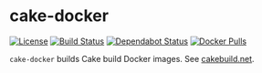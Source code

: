 # cake-docker

[![License](https://img.shields.io/badge/license-MIT-blue.svg)](LICENSE)
[![Build Status](https://dev.azure.com/gitfool/cake-docker/_apis/build/status/cake-docker?branchName=master)](https://dev.azure.com/gitfool/cake-docker/_build)
[![Dependabot Status](https://api.dependabot.com/badges/status?host=github&repo=gitfool/cake-docker)](https://dependabot.com)
[![Docker Pulls](https://img.shields.io/docker/pulls/dockfool/cake-docker.svg?logo=docker)](https://hub.docker.com/r/dockfool/cake-docker/tags)

`cake-docker` builds Cake build Docker images. See [cakebuild.net](https://cakebuild.net).
